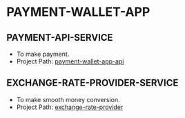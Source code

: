 # PAYMENT-WALLET-APP

## PAYMENT-API-SERVICE
* To make payment.
* Project Path: [payment-wallet-app-api](payment-wallet-app-api)

## EXCHANGE-RATE-PROVIDER-SERVICE
* To make smooth money conversion.
* Project Path: [exchange-rate-provider](exchange-rate-provider)
